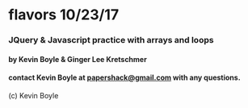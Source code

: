 # flavors 10/23/17


### JQuery & Javascript practice with arrays and loops

#### by Kevin Boyle & Ginger Lee Kretschmer
#### contact Kevin Boyle at papershack@gmail.com with any questions.
(c) Kevin Boyle

